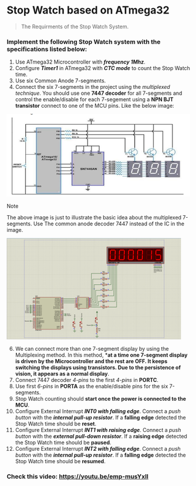 # Stop Watch based on ATmega32
> The Requirments of the Stop Watch System.

### Implement the following Stop Watch system with the specifications listed below:
1. Use ATmega32 Microcontroller with ***frequency 1Mhz***.
2. Configure ***Timer1*** in ATmega32 with ***CTC mode*** to count the Stop Watch time.
3. Use six Common Anode 7-segments.
4. Connect the six 7-segments in the project using the *multiplexed technique*. You 
  should use one **7447 decoder** for all 7-segments and control the enable/disable for 
  each 7-segement using a **NPN BJT transistor** connect to one of the MCU pins. Like the 
  below image:
<img width="500" alt="main 7-segment" src="https://github.com/Salahbendary/Stop_Watch_ATmega32/blob/main/283995578-921c57b6-cfd6-4c3b-b683-fdea8f508fa9.png">


> [!NOTE]
> The above image is just to illustrate the basic idea about the multiplexed 7-segments.
> Use The common anode decoder 7447 instead of the IC in the image.
> 
> <img width="475" alt="7-segment" src="https://github.com/Salahbendary/Stop_Watch_ATmega32/blob/main/283995599-1a2477c3-2b46-425c-bf0d-b595e79c99b5.png">


6. We can connect more than one 7-segment display by using the Multiplexing method. In 
this method, ***at a time one 7-segment display is driven by the Microcontroller and the rest 
are OFF. It keeps switching the displays using transistors. Due to the persistence of vision, 
it appears as a normal display**.
7. Connect 7447 decoder *4-pins* to the first *4-pins* in **PORTC**.
8. Use first *6-pins* in **PORTA** as the enable/disable pins for the six 7-segments.
9. Stop Watch counting should **start once the power is connected to the MCU**.
10. Configure External Interrupt ***INT0 with falling edge***. Connect a *push button* with the 
***internal pull-up resistor***. If a **falling edge** detected the Stop Watch time should be
**reset**.
11. Configure External Interrupt ***INT1 with raising edge***. Connect a *push button* with the 
***external pull-down resistor***. If a **raising edge** detected the Stop Watch time should be
**paused**.
12. Configure External Interrupt ***INT2 with falling edge***. Connect a *push button* with the 
***internal pull-up resistor***. If a **falling edge** detected the Stop Watch time should be
**resumed**.
### Check this video: https://youtu.be/emp-musYxII
